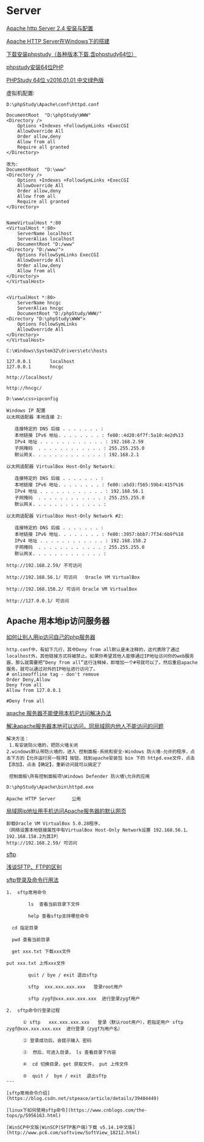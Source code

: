# Server


[Apache http Server 2.4 安装与配置](https://blog.csdn.net/wzk456/article/details/71108105)  

[Apache HTTP Server在Windows下的搭建](https://blog.csdn.net/ztgreenleaves/article/details/60954683)  

[下载安装phpstudy（各种版本下载,含phpstudy64位）](http://www.php.cn/phpstudy-379009.html)  

[phpstudy安装64位PHP](https://blog.csdn.net/weixin_36185028/article/details/76144941)  

[PHPStudy 64位 v2016.01.01 中文绿色版](https://www.3987.com/xiazai/2/43/54198.html)  

虚拟机配置:
~~~
D:\phpStudy\Apache\conf\httpd.conf

DocumentRoot  "D:\phpStudy\WWW"
<Directory />
    Options +Indexes +FollowSymLinks +ExecCGI
    AllowOverride All
    Order allow,deny
    Allow from all
    Require all granted
</Directory>

改为:
DocumentRoot  "D:\www"
<Directory />
    Options +Indexes +FollowSymLinks +ExecCGI
    AllowOverride All
    Order allow,deny
    Allow from all
    Require all granted
</Directory>


NameVirtualHost *:80
<VirtualHost *:80>
    ServerName localhost
    ServerAlias localhost
    DocumentRoot "D:/www"
<Directory "D:/www/">
    Options FollowSymLinks ExecCGI
    AllowOverride All
    Order allow,deny
    Allow from all
</Directory>
</VirtualHost>


<VirtualHost *:80>
    ServerName hncgc
    ServerAlias hncgc
    DocumentRoot "D:/phpStudy/WWW/"
<Directory "D:\phpStudy\WWW">
    Options FollowSymLinks
    AllowOverride All
</Directory>
</VirtualHost>

C:\Windows\System32\drivers\etc\hosts

127.0.0.1       localhost
127.0.0.1       hncgc

http://localhost/

http://hncgc/
~~~

~~~
D:\www\css>ipconfig  

Windows IP 配置
以太网适配器 本地连接 2:

   连接特定的 DNS 后缀 . . . . . . . :
   本地链接 IPv6 地址. . . . . . . . : fe80::4d20:6f7f:5a10:4e2d%13
   IPv4 地址 . . . . . . . . . . . . : 192.168.2.59
   子网掩码  . . . . . . . . . . . . : 255.255.255.0
   默认网关. . . . . . . . . . . . . : 192.168.2.1

以太网适配器 VirtualBox Host-Only Network:

   连接特定的 DNS 后缀 . . . . . . . :
   本地链接 IPv6 地址. . . . . . . . : fe80::a5d3:f565:59b4:415f%16
   IPv4 地址 . . . . . . . . . . . . : 192.168.56.1
   子网掩码  . . . . . . . . . . . . : 255.255.255.0
   默认网关. . . . . . . . . . . . . :

以太网适配器 VirtualBox Host-Only Network #2:

   连接特定的 DNS 后缀 . . . . . . . :
   本地链接 IPv6 地址. . . . . . . . : fe80::3957:bbb7:7f34:6b9f%18
   IPv4 地址 . . . . . . . . . . . . : 192.168.158.2
   子网掩码  . . . . . . . . . . . . : 255.255.255.0
   默认网关. . . . . . . . . . . . . :

http://192.168.2.59/ 不可访问

http://192.168.56.1/ 可访问   Oracle VM VirtualBox

http://192.168.158.2/ 可访问 Oracle VM VirtualBox

http://127.0.0.1/ 可访问 

~~~

Apache 用本地ip访问服务器
---

[如何让别人用ip访问自己的php服务器](https://zhidao.baidu.com/question/219169337.html)  
~~~
http.conf中，有如下几行，其中Deny from all默认是未注释的，这代表除了通过localhost外，其他链接方式将被禁止。如果你希望其他人能够通过IP地址访问你的web服务器，那么就需要把“Deny from all”这行注释掉，即增加一个#号就可以了。然后重启apache服务，就可以通过对外的IP地址进行访问了。
# onlineoffline tag - don't remove
Order Deny,Allow
Deny from all
Allow from 127.0.0.1

#Deny from all
~~~

[apache 服务器不能使用本机IP访问解决办法](https://blog.csdn.net/timecolor/article/details/46900317)  

[解决apache服务器本地可以访问，同局域网内他人不能访问的问题](https://blog.csdn.net/wuyinghong_/article/details/17957031)  
~~~
解决方法：
 1.有安装防火墙的，把防火墙关闭
2.windows默认带防火墙的，进入 控制面板-系统和安全-Windows 防火墙-允许的程序，点击下方的【允许运行另一程序】按钮，找到apache安装包 bin 下的 httpd.exe文件，点击【添加】，点击【确定】，重新访问就可以搞定了

 控制面板\所有控制面板项\Windows Defender 防火墙\允许的应用

D:\phpStudy\Apache\bin\httpd.exe

Apache HTTP Server      公用
~~~

[局域网ip地址用手机访问Apache服务器的默认网页](https://blog.csdn.net/yang_zongjun/article/details/48882363)  

~~~
卸载Oracle VM VirtualBox 5.0.28程序，
（网络设置本地链接属性中有VirtualBox Host-Only Network设置 192.168.56.1、192.168.158.2为其IP）
http://192.168.2.59/ 可访问
~~~



[sftp](https://baike.baidu.com/item/sftp/1184182?fr=aladdin)  

[浅谈SFTP、FTP的区别](http://baijiahao.baidu.com/s?id=1598109448025995755&wfr=spider&for=pc)  

[sftp登录及命令行用法](https://blog.csdn.net/qnavy123/article/details/79299151)  
~~~
1.  sftp常用命令

        ls  查看当前目录下文件

        help 查看sftp支持哪些命令

  cd 指定目录

  pwd 查看当前目录

  get xxx.txt 下载xxx文件

put xxx.txt 上传xxx文件

        quit / bye / exit 退出sftp

        sftp  xxx.xxx.xxx.xxx   登录root用户

        sftp zygf@xxx.xxx.xxx.xxx  进行登录zygf用户

2.  sftp命令行登录过程

      ① sftp   xxx.xxx.xxx.xxx   登录（默认root用户），若指定用户 sftp zygf@xxx.xxx.xxx.xxx  进行登录（zygf为用户名）

      ② 登录成功后，会提示输入 密码

      ③  然后，可进入目录， ls 查看目录下内容

      ④  cd 切换目录，get 获取文件， put 上传文件

      ⑤  quit /  bye / exit  退出sftp
---

[sftp常用命令介绍](https://blog.csdn.net/stpeace/article/details/39404449)  

[linux下如何使用sftp命令](https://www.cnblogs.com/the-tops/p/5956163.html)  

[WinSCP中文版|WinSCP(SFTP客户端)下载 v5.14.1中文版](http://www.pc6.com/softview/SoftView_18212.html)  







